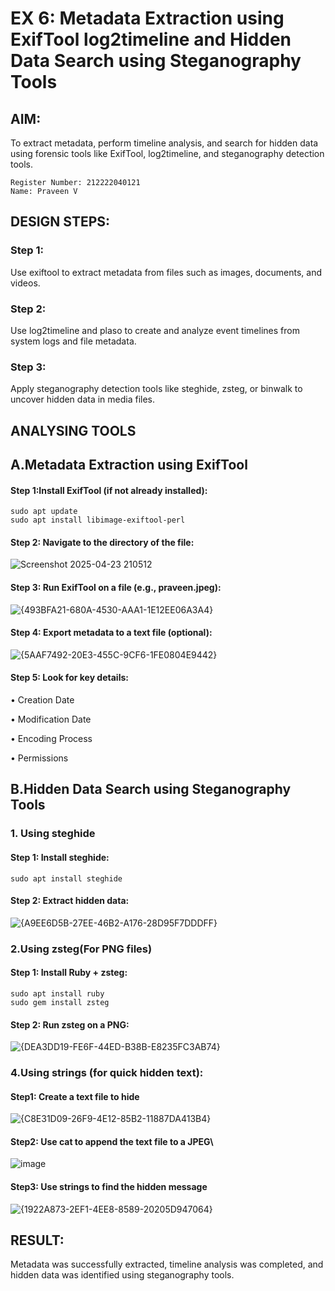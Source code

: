 # EX 6: Metadata Extraction using ExifTool log2timeline and Hidden Data Search using Steganography Tools
## AIM:
To extract metadata, perform timeline analysis, and search for hidden data using forensic tools like ExifTool, log2timeline, and steganography detection tools.

```
Register Number: 212222040121
Name: Praveen V
```

## DESIGN STEPS:
### Step 1:
Use exiftool to extract metadata from files such as images, documents, and videos.

### Step 2:
Use log2timeline and plaso to create and analyze event timelines from system logs and file metadata.

### Step 3:
Apply steganography detection tools like steghide, zsteg, or binwalk to uncover hidden data in media files.

## ANALYSING TOOLS
## A.Metadata Extraction using ExifTool
#### Step 1:Install ExifTool (if not already installed):
```
sudo apt update
sudo apt install libimage-exiftool-perl
```
#### Step 2: Navigate to the directory of the file:
![Screenshot 2025-04-23 210512](https://github.com/user-attachments/assets/122cd3c4-ca61-4185-919f-f6a1c8e878ee)


#### Step 3: Run ExifTool on a file (e.g., praveen.jpeg):
![{493BFA21-680A-4530-AAA1-1E12EE06A3A4}](https://github.com/user-attachments/assets/adb84e10-3e9c-4af1-b92d-1684e94adfe2)

#### Step 4: Export metadata to a text file (optional):
![{5AAF7492-20E3-455C-9CF6-1FE0804E9442}](https://github.com/user-attachments/assets/9a94502c-9931-4c76-b6fd-4caa5ca52579)

#### Step 5: Look for key details:
• Creation Date

• Modification Date

• Encoding Process

• Permissions




## B.Hidden Data Search using Steganography Tools

### 1. Using steghide
#### Step 1: Install steghide:
```
sudo apt install steghide
```
#### Step 2: Extract hidden data:
![{A9EE6D5B-27EE-46B2-A176-28D95F7DDDFF}](https://github.com/user-attachments/assets/d21b6136-e501-4326-81c4-7099732c967d)



### 2.Using zsteg(For PNG files)
#### Step 1: Install Ruby + zsteg:
```
sudo apt install ruby
sudo gem install zsteg
```

#### Step 2: Run zsteg on a PNG:
![{DEA3DD19-FE6F-44ED-B38B-E8235FC3AB74}](https://github.com/user-attachments/assets/ff647fa7-6b74-4f53-bddd-fa94fc1e290d)

### 4.Using strings (for quick hidden text):

#### Step1:  Create a text file to hide
![{C8E31D09-26F9-4E12-85B2-11887DA413B4}](https://github.com/user-attachments/assets/a3f7bd26-036f-4772-88dd-7df15e507691)

#### Step2: Use cat to append the text file to a JPEG\
![image](https://github.com/user-attachments/assets/70abee74-474d-4606-b365-9ea5c660199e)

#### Step3: Use strings to find the hidden message
![{1922A873-2EF1-4EE8-8589-20205D947064}](https://github.com/user-attachments/assets/cc94ed6b-7e4a-44f5-902d-7fa3e43ec415)










## RESULT:
Metadata was successfully extracted, timeline analysis was completed, and hidden data was identified using steganography tools.

